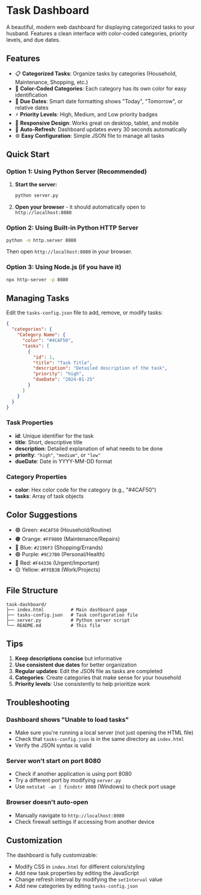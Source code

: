 # Task Dashboard

A beautiful, modern web dashboard for displaying categorized tasks to your husband. Features a clean interface with color-coded categories, priority levels, and due dates.

## Features

- 📋 **Categorized Tasks**: Organize tasks by categories (Household, Maintenance, Shopping, etc.)
- 🎨 **Color-Coded Categories**: Each category has its own color for easy identification
- 📅 **Due Dates**: Smart date formatting shows "Today", "Tomorrow", or relative dates
- ⚡ **Priority Levels**: High, Medium, and Low priority badges
- 📱 **Responsive Design**: Works great on desktop, tablet, and mobile
- 🔄 **Auto-Refresh**: Dashboard updates every 30 seconds automatically
- ⚙️ **Easy Configuration**: Simple JSON file to manage all tasks

## Quick Start

### Option 1: Using Python Server (Recommended)

1. **Start the server:**
   ```bash
   python server.py
   ```

2. **Open your browser** - it should automatically open to `http://localhost:8080`

### Option 2: Using Built-in Python HTTP Server

```bash
python -m http.server 8080
```

Then open `http://localhost:8080` in your browser.

### Option 3: Using Node.js (if you have it)

```bash
npx http-server -p 8080
```

## Managing Tasks

Edit the `tasks-config.json` file to add, remove, or modify tasks:

```json
{
  "categories": {
    "Category Name": {
      "color": "#4CAF50",
      "tasks": [
        {
          "id": 1,
          "title": "Task Title",
          "description": "Detailed description of the task",
          "priority": "high",
          "dueDate": "2024-01-25"
        }
      ]
    }
  }
}
```

### Task Properties

- **id**: Unique identifier for the task
- **title**: Short, descriptive title
- **description**: Detailed explanation of what needs to be done
- **priority**: `"high"`, `"medium"`, or `"low"`
- **dueDate**: Date in YYYY-MM-DD format

### Category Properties

- **color**: Hex color code for the category (e.g., "#4CAF50")
- **tasks**: Array of task objects

## Color Suggestions

- 🟢 Green: `#4CAF50` (Household/Routine)
- 🟠 Orange: `#FF9800` (Maintenance/Repairs)
- 🔵 Blue: `#2196F3` (Shopping/Errands)
- 🟣 Purple: `#9C27B0` (Personal/Health)
- 🔴 Red: `#F44336` (Urgent/Important)
- 🟡 Yellow: `#FFEB3B` (Work/Projects)

## File Structure

```
task-dashboard/
├── index.html          # Main dashboard page
├── tasks-config.json   # Task configuration file
├── server.py           # Python server script
└── README.md           # This file
```

## Tips

1. **Keep descriptions concise** but informative
2. **Use consistent due dates** for better organization
3. **Regular updates**: Edit the JSON file as tasks are completed
4. **Categories**: Create categories that make sense for your household
5. **Priority levels**: Use consistently to help prioritize work

## Troubleshooting

### Dashboard shows "Unable to load tasks"
- Make sure you're running a local server (not just opening the HTML file)
- Check that `tasks-config.json` is in the same directory as `index.html`
- Verify the JSON syntax is valid

### Server won't start on port 8080
- Check if another application is using port 8080
- Try a different port by modifying `server.py`
- Use `netstat -an | findstr 8080` (Windows) to check port usage

### Browser doesn't auto-open
- Manually navigate to `http://localhost:8080`
- Check firewall settings if accessing from another device

## Customization

The dashboard is fully customizable:
- Modify CSS in `index.html` for different colors/styling
- Add new task properties by editing the JavaScript
- Change refresh interval by modifying the `setInterval` value
- Add new categories by editing `tasks-config.json` 